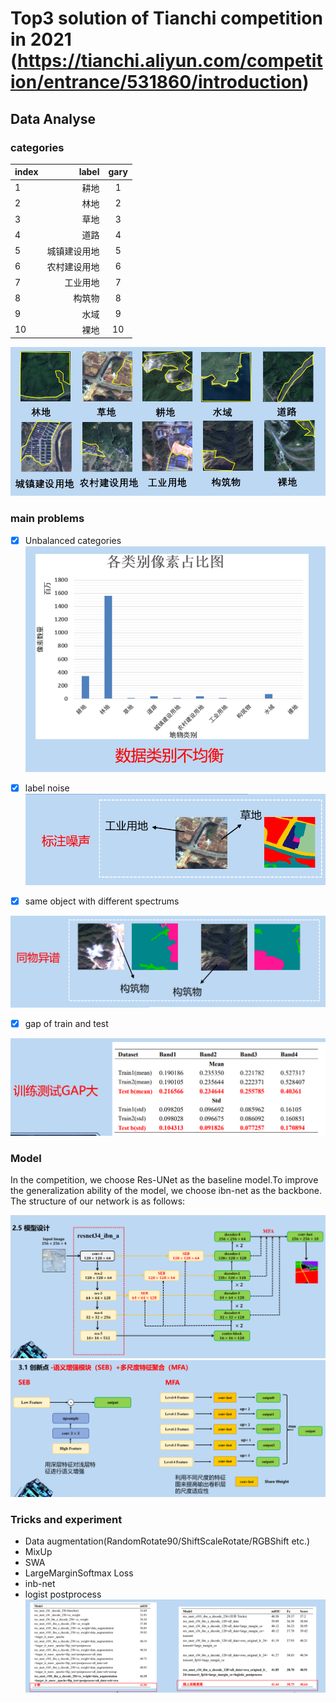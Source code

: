 # Top3 solution of Tianchi competition in 2021 (https://tianchi.aliyun.com/competition/entrance/531860/introduction)

## Data Analyse
### categories
 | index | label | gary |
 | :-----| ----: | :----: |
 | 1 | 耕地 | 1 |
 | 2 | 林地 | 2 |
 | 3 | 草地 | 3 |
 | 4 | 道路 | 4 |
 | 5 | 城镇建设用地 | 5 |
 | 6 | 农村建设用地 | 6 | 
 | 7 | 工业用地 | 7 | 
 | 8 | 构筑物 | 8 | 
 | 9 | 水域 | 9 | 
 | 10 | 裸地 | 10 |    
 
 
![img.png](images/img.png)

### main problems
- [x] Unbalanced categories   
![img.png](images/img1.png)
  
- [x] label noise  
![img.png](images/img2.png)
  
- [x] same object with different spectrums  
  
![img.png](images/img3.png)

- [x] gap of train and test

![img.png](images/img4.png)

### Model
In the competition, we choose Res-UNet as the baseline model.To improve the generalization ability of the model, we choose ibn-net as the backbone.
The structure of our network is as follows:

![img.png](images/img5.png)
![img.png](images/img6.png)
### Tricks and experiment
- Data augmentation(RandomRotate90/ShiftScaleRotate/RGBShift etc.)
- MixUp
- SWA
- LargeMarginSoftmax Loss
- inb-net
- logist postprocess
![img.png](images/img7.png)
